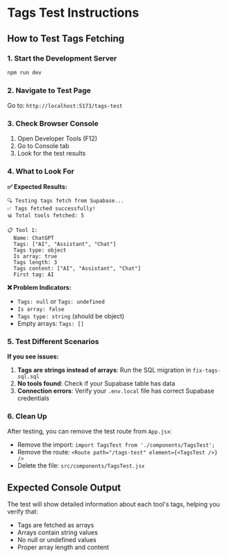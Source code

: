 # Tags Test Instructions

## How to Test Tags Fetching

### 1. Start the Development Server
```bash
npm run dev
```

### 2. Navigate to Test Page
Go to: `http://localhost:5173/tags-test`

### 3. Check Browser Console
1. Open Developer Tools (F12)
2. Go to Console tab
3. Look for the test results

### 4. What to Look For

**✅ Expected Results:**
```
🔍 Testing tags fetch from Supabase...
✅ Tags fetched successfully!
📊 Total tools fetched: 5

📋 Tool 1:
  Name: ChatGPT
  Tags: ["AI", "Assistant", "Chat"]
  Tags type: object
  Is array: true
  Tags length: 3
  Tags content: ["AI", "Assistant", "Chat"]
  First tag: AI
```

**❌ Problem Indicators:**
- `Tags: null` or `Tags: undefined`
- `Is array: false`
- `Tags type: string` (should be object)
- Empty arrays: `Tags: []`

### 5. Test Different Scenarios

**If you see issues:**
1. **Tags are strings instead of arrays**: Run the SQL migration in `fix-tags-sql.sql`
2. **No tools found**: Check if your Supabase table has data
3. **Connection errors**: Verify your `.env.local` file has correct Supabase credentials

### 6. Clean Up
After testing, you can remove the test route from `App.jsx`:
- Remove the import: `import TagsTest from './components/TagsTest';`
- Remove the route: `<Route path="/tags-test" element={<TagsTest />} />`
- Delete the file: `src/components/TagsTest.jsx`

## Expected Console Output

The test will show detailed information about each tool's tags, helping you verify that:
- Tags are fetched as arrays
- Arrays contain string values
- No null or undefined values
- Proper array length and content
